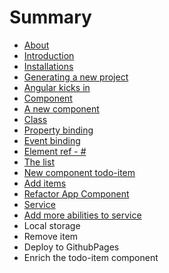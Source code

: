 # Summary

* [About](README.md)
* [Introduction](introduction.md)
* [Installations](installations.md)
* [Generating a new project](generating_a_new_project.md)
* [Angular kicks in](angular_kicks_in.md)
* [Component](component.md)
* [A new component](a_new_component.md)
* [Class](class.md)
* [Property binding](property_binding.md)
* [Event binding](event_binding.md)
* [Element ref - #](element_ref_-.md)
* [The list](the_list.md)
* [New component todo-item](new_component_todo-item.md)
* [Add items](add_items.md)
* [Refactor App Component](refactor_app_component.md)
* [Service](service.md)
* [Add more abilities to service](add_more_abilities_to_service.md)
* Local storage
* Remove item
* Deploy to GithubPages
* Enrich the todo-item component


